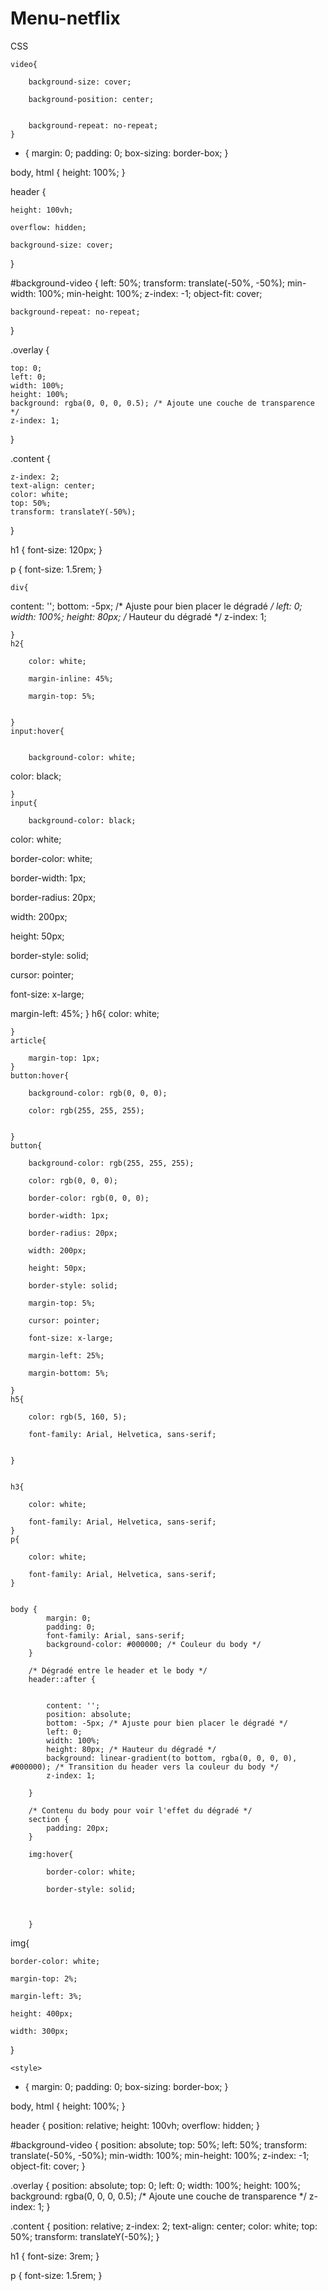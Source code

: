 # Menu-netflix 

CSS


    video{

        background-size: cover;

        background-position: center;


        background-repeat: no-repeat;
    }

* {
    margin: 0;
    padding: 0;
    box-sizing: border-box;
}

body, html {
    height: 100%;
}

header {

    height: 100vh;

    overflow: hidden;

    background-size: cover;
}

#background-video {
    left: 50%;
    transform: translate(-50%, -50%);
    min-width: 100%;
    min-height: 100%;
    z-index: -1;
    object-fit: cover;

    background-repeat: no-repeat;

    
}

.overlay {

    top: 0;
    left: 0;
    width: 100%;
    height: 100%;
    background: rgba(0, 0, 0, 0.5); /* Ajoute une couche de transparence */
    z-index: 1;
}

.content {

    z-index: 2;
    text-align: center;
    color: white;
    top: 50%;
    transform: translateY(-50%);
}

h1 {
    font-size: 120px;
}

p {
    font-size: 1.5rem;
}

    div{
content: '';
            bottom: -5px; /* Ajuste pour bien placer le dégradé */
            left: 0;
            width: 100%;
            height: 80px; /* Hauteur du dégradé */            z-index: 1;

        
    }
    h2{

        color: white;

        margin-inline: 45%;

        margin-top: 5%;


    }
    input:hover{


        background-color: white;

color: black;
       

    
    }
    input{

        background-color: black;

color: white;

border-color: white;

border-width: 1px;

border-radius: 20px;

width: 200px;

height: 50px;

border-style: solid;

cursor: pointer;

font-size: x-large;

margin-left: 45%;
    }
    h6{
        color: white;

    }
    article{

        margin-top: 1px;
    }
    button:hover{

        background-color: rgb(0, 0, 0);

        color: rgb(255, 255, 255);


    }
    button{

        background-color: rgb(255, 255, 255);

        color: rgb(0, 0, 0);

        border-color: rgb(0, 0, 0);

        border-width: 1px;

        border-radius: 20px;

        width: 200px;

        height: 50px;

        border-style: solid;

        margin-top: 5%;

        cursor: pointer;

        font-size: x-large;

        margin-left: 25%;

        margin-bottom: 5%;

    }
    h5{

        color: rgb(5, 160, 5);

        font-family: Arial, Helvetica, sans-serif;


    }


    h3{

        color: white;

        font-family: Arial, Helvetica, sans-serif;
    }
    p{

        color: white;

        font-family: Arial, Helvetica, sans-serif;
    }


    body {
            margin: 0;
            padding: 0;
            font-family: Arial, sans-serif;
            background-color: #000000; /* Couleur du body */
        }

        /* Dégradé entre le header et le body */
        header::after {


            content: '';
            position: absolute;
            bottom: -5px; /* Ajuste pour bien placer le dégradé */
            left: 0;
            width: 100%;
            height: 80px; /* Hauteur du dégradé */
            background: linear-gradient(to bottom, rgba(0, 0, 0, 0), #000000); /* Transition du header vers la couleur du body */
            z-index: 1;
        
        }

        /* Contenu du body pour voir l'effet du dégradé */
        section {
            padding: 20px;
        }

        img:hover{

            border-color: white;

            border-style: solid;



        }
img{



    border-color: white;

    margin-top: 2%;

    margin-left: 3%;

    height: 400px;

    width: 300px;
}
</style>
</body>

</head>

</html>


    <style>

* {
    margin: 0;
    padding: 0;
    box-sizing: border-box;
}

body, html {
    height: 100%;
}

header {
    position: relative;
    height: 100vh;
    overflow: hidden;
}

#background-video {
    position: absolute;
    top: 50%;
    left: 50%;
    transform: translate(-50%, -50%);
    min-width: 100%;
    min-height: 100%;
    z-index: -1;
    object-fit: cover;
}

.overlay {
    position: absolute;
    top: 0;
    left: 0;
    width: 100%;
    height: 100%;
    background: rgba(0, 0, 0, 0.5); /* Ajoute une couche de transparence */
    z-index: 1;
}

.content {
    position: relative;
    z-index: 2;
    text-align: center;
    color: white;
    top: 50%;
    transform: translateY(-50%);
}

h1 {
    font-size: 3rem;
}

p {
    font-size: 1.5rem;
}
